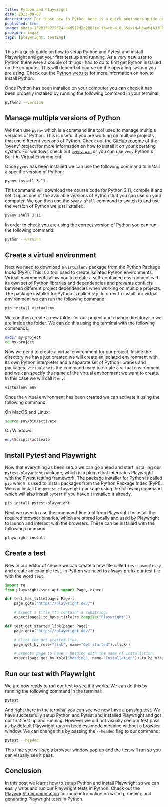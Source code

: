 ```yaml
---
title: Python and Playwright
date: 2023-09-07
description: For those new to Python here is a quick beginners guide on how to setup Python and Pytest and install Playwright. We then create an example test and run it in both headed and headless mode meaning with and without a browser window.
published: true
image: photo-1528158222524-d4d912d2e208?ixlib=rb-4.0.3&ixid=M3wxMjA3fDB8MHxwaG90by1wYWdlfHx8fGVufDB8fHx8fA%3D%3D&auto=format&fit=crop&w=800&q=80
provider: imgix
tags: [playwright, testing]
---
```


This is a quick guide on how to setup Python and Pytest and install Playwright and get your first test up and running. As a very new user to Python there were a couple of things I had to do to first get Python installed on the computer. This will depend of course on the operating system you are using. Check out the [Python website](https://www.python.org/downloads/) for more information on how to install Python.

Once Python has been installed on your computer you can check it has been properly installed by running the following command in your terminal:

```bash
python3 --version
```

## Manage multiple versions of Python

We then use `pyenv` which is a command line tool used to manage multiple versions of Python. This is useful if you are working on multiple projects that use different versions of Python. Check out the [GitHub readme](https://github.com/pyenv/pyenv) of the 'pyenv' project for more information on how to install it on your operating system. For windows check out [`pyenv-win`](https://github.com/pyenv-win/pyenv-win) or you can use `venv` Python's Built-in Virtual Environment.

Once `pyenv` has been installed we can use the following command to install a specific version of Python:

```bash
pyenv install 3.11
```
This command will download the course code for Python 3.11, compile it and set it up as one of the available versions of Python that you can use on your computer. We can then use the `pyenv shell` command to switch to and use the version of Python we just installed:

```bash
pyenv shell 3.11
```

In order to check you are using the correct version of Python you can run the following command:

```bash
python --version
```
## Create a virtual environment

Next we need to download a `virtualenv` package from the Python Package Index (PyPI). This is a tool used to create isolated Python environments. Virtual environments allow you to create a self-contained environment with its own set of Python libraries and dependencies and prevents conflicts between different project dependencies when working on multiple projects. The package installer for Python is called `pip`. In order to install our virtual environment we can run the following command:

```bash
pip install virtualenv
```

We can then create a new folder for our project and change directory so we are inside the folder. We can do this using the terminal with the following commands:

```bash
mkdir my-project
cd my-project
```

Now we need to create a virtual environment for our project. Inside the directory we have just created we will create an isolated environment with its own Python interpreter and a separate set of Python libraries and packages. `virtualenv` is the command used to create a virtual environment and we can specify the name of the virtual environment we want to create. In this case we will call it `env`:

```bash
virtualenv env
```

Once the virtual environment has been created we can activate it using the following command:

On MacOS and Linux:
```bash
source env/bin/activate
```
On Windows:
```bash
env\Scripts\activate
```

## Install Pytest and Playwright

Now that everything as been setup we can go ahead and start installing our `pytest-playwright` package, which is a plugin that integrates Playwright with the Pytest testing framework. The package installer for Python is called `pip` which is used to install packages from the Python Package Index (PyPI). We can install the `pytest-playwright` package using the following command which will also install `pytest` if you haven't installed it already.

```bash
pip install pytest-playwright
```

Next we need to use the command-line tool from Playwright to install the required browser binaries, which are stored locally and used by Playwright to launch and interact with the browsers. These can be installed with the following command:

```bash
playwright install
```

## Create a test

Now in our editor of choice we can create a new file called `test_example.py` and create an example test. In Python we need to always prefix our test file with the word `test`.

```python
import re
from playwright.sync_api import Page, expect

def test_has_title(page: Page):
    page.goto("https://playwright.dev/")

    # Expect a title "to contain" a substring.
    expect(page).to_have_title(re.compile("Playwright"))

def test_get_started_link(page: Page):
    page.goto("https://playwright.dev/")

    # Click the get started link.
    page.get_by_role("link", name="Get started").click()

    # Expects page to have a heading with the name of Installation.
    expect(page.get_by_role("heading", name="Installation")).to_be_visible()
```
## Run our test with Playwright

We are now ready to run our test to see if it works. We can do this by running the following command in the terminal:

```bash
pytest
```

And right there in the terminal you can see we now have a passing test. We have successfully setup Python and Pytest and installed Playwright and got our first test up and running. However we did not visually see our test pass as by default Playwright runs in headless mode meaning without a browser window. We can change this by passing the `--headed` flag to our command:

```bash
pytest --headed
```

This time you will see a browser window pop up and the test will run so you can visually see it pass.

## Conclusion

In this post we learnt how to setup Python and install Playwright so we can easily write and run our Playwright tests in Python. Check out the [Playwright documentation](https://playwright.dev/python/docs/intro) for more information on writing, running and generating Playwright tests in Python.
